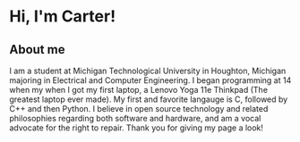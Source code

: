 # Hi, I'm Carter!

## About me

  I am a student at Michigan Technological University in Houghton, Michigan majoring in Electrical and Computer Engineering. I began programming at 14 when my when I got my first laptop, a Lenovo Yoga 11e Thinkpad (The greatest laptop ever made). My first and favorite langauge is C, followed by C++ and then Python. I believe in open source technology and related philosophies regarding both software and hardware, and am a vocal advocate for the right to repair. Thank you for giving my page a look!


